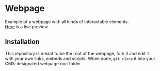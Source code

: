 # Webpage
Example of a webpage with all kinds of interactable elements. \
[Here](https://criccadam.us) is a live preview.

## Installation
This repository is meant to be the root of the webpage, fork it and edit it with your own links, embeds and scripts.
When done, `git clone` it into your CMS-designated webpage root folder.


